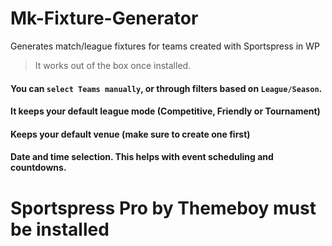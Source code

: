 # Mk-Fixture-Generator

Generates match/league fixtures for teams created with Sportspress in WP
> It works out of the box once installed.

#### You can ```select Teams manually```, or through filters based on ```League/Season```.
#### It keeps your default league mode (Competitive, Friendly or Tournament)
#### Keeps your default venue (make sure to create one first)
#### Date and time selection. This helps with event scheduling and countdowns.

# Sportspress Pro by Themeboy must be installed